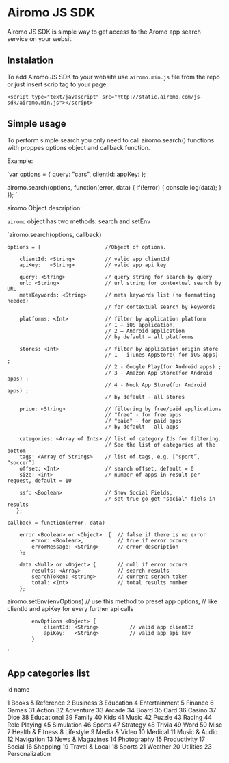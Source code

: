 Airomo JS SDK
=============

Airomo JS SDK is simple way to get access to the Aromo app search service on your websit.


## Instalation

To add Airomo JS SDK to your website use `airomo.min.js` file from the repo or just insert scrip tag to your page: 

`<script type="text/javascript" src="http://static.airomo.com/js-sdk/airomo.min.js"></script>`


## Simple usage

To perform simple search you only need to call airomo.search() functions with proppes options object and callback function.

Example: 

`var options = {
    query: "cars",
    clientId:
    appKey: 
};

airomo.search(options, function(error, data) {
    if(!error) {
        console.log(data);
    }
});
`


airomo Object description: 


`airomo` object has two methods: search and setEnv

`airomo.search(options, callback) 
       
    options = {                     //Object of options.
                
        clientId: <String>          // valid app clientId
        apiKey:   <String>          // valid app api key
        
        query: <String>             // query string for search by query
        url: <String>               // url string for contextual search by URL
        metaKeywords: <String>      // meta keywords list (no formatting needed) 
                                    // for contextual search by keywords
        
        platforms: <Int>            // filter by application platform 
                                    // 1 – iOS application, 
                                    // 2 – Android application 
                                    // by default – all platforms

        stores: <Int>               // filter by application origin store
                                    // 1 - iTunes AppStore( for iOS apps) ;
                                    // 2 - Google Play(for Android apps) ;
                                    // 3 - Amazon App Store(for Android apps) ;
                                    // 4 - Nook App Store(for Android apps) ;
                                    // by default - all stores

        price: <String>             // filtering by free/paid applications
                                    // "free" - for free apps
                                    // "paid" - for paid apps
                                    // by default - all apps

        categories: <Array of Ints> // list of category Ids for filtering. 
                                    // See the list of categories at the bottom
        tags: <Array of Strings>    // list of tags, e.g. [“sport”, “soccer”]
        offset: <Int>               // search offset, default = 0
        size: <int>                 // number of apps in result per request, default = 10

        ssf: <Boolean>              // Show Social Fields,
                                    // set true go get "social" fiels in results
       };

    callback = function(error, data)
        
        error <Boolean> or <Object>  {  // false if there is no error
            error: <Boolean>,           // true if error occurs
            errorMessage: <String>      // error description
        };

        data <Null> or <Object> {       // null if error occurs
            results: <Array>            // search results
            searchToken: <string>       // current serach token
            total: <Int>                // total results number
        };

airomo.setEnv(envOptions)               // use this method to preset app options, 
                                        // like clientId and apiKey for every further api calls

            envOptions <Object> {
                clientId: <String>          // valid app clientId
                apiKey:   <String>          // valid app api key
            }
`






## App categories list


id      name

1       Books & Reference
2       Business
3       Education
4       Entertainment
5       Finance
6       Games
31      Action
32      Adventure
33      Arcade
34      Board
35      Card
36      Casino
37      Dice
38      Educational
39      Family
40      Kids
41      Music
42      Puzzle
43      Racing
44      Role Playing
45      Simulation
46      Sports
47      Strategy
48      Trivia
49      Word
50      Misc
7       Health & Fitness
8       Lifestyle
9       Media & Video
10      Medical
11      Music & Audio
12      Navigation
13      News & Magazines
14      Photography
15      Productivity
17      Social
16      Shopping
19      Travel & Local
18      Sports
21      Weather
20      Utilities
23      Personalization



